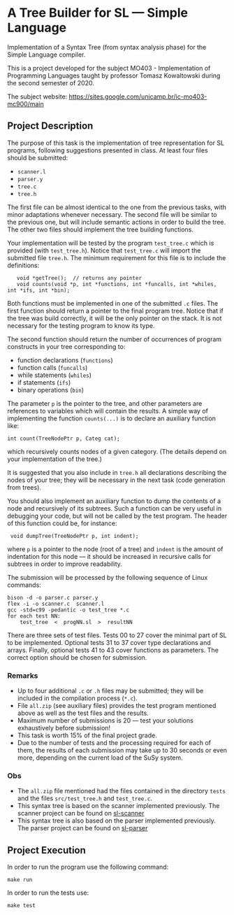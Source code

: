 # A Tree Builder for SL — Simple Language
Implementation of a Syntax Tree (from syntax analysis phase) for the Simple Language compiler.

This is a project developed for the subject MO403 - Implementation of Programming Languages taught by professor Tomasz Kowaltowski during the second semester of 2020.

The subject website: https://sites.google.com/unicamp.br/ic-mo403-mc900/main

## Project Description
The purpose of this task is the implementation of tree representation for SL programs, following suggestions presented in class. At least four files should be submitted:
* `scanner.l`
* `parser.y`
* `tree.c`
* `tree.h`

The first file can be almost identical to the one from the previous tasks, with minor adaptations whenever necessary. The second file will be similar to the previous one, but will include semantic actions in order to build the tree. The other two files should implement the tree building functions.

Your implementation will be tested by the program `test_tree.c` which is provided (with `test_tree.h`). Notice that `test_tree.c` will import the submitted file `tree.h`. The minimum requirement for this file is to include the definitions:
```
   void *getTree();  // returns any pointer
   void counts(void *p, int *functions, int *funcalls, int *whiles, int *ifs, int *bin);
```

Both functions must be implemented in one of the submitted `.c` files. The first function should return a pointer to the final program tree. Notice that if the tree was build correctly, it will be the only pointer on the stack. It is not necessary for the testing program to know its type.

The second function should return the number of occurrences of program constructs in your tree corresponding to:
* function declarations (`functions`)
* function calls (`funcalls`)
* while statements (`whiles`)
* if statements (`ifs`)
* binary operations (`bin`)

The parameter `p` is the pointer to the tree, and other parameters are references to variables which will contain the results. A simple way of implementing the function `counts(...)` is to declare an auxiliary function like:
```
int count(TreeNodePtr p, Categ cat);
```

which recursively counts nodes of a given category. (The details depend on your implementation of the tree.)

It is suggested that you also include in `tree.h` all declarations describing the nodes of your tree; they will be necessary in the next task (code generation from trees).

You should also implement an auxiliary function to dump the contents of a node and recursively of its subtrees. Such a function can be very useful in debugging your code, but will not be called by the test program. The header of this function could be, for instance:
```
 void dumpTree(TreeNodePtr p, int indent);
```

where `p` is a pointer to the node (root of a tree) and `indent` is the amount of indentation for this node — it should be increased in recursive calls for subtrees in order to improve readability.

The submission will be processed by the following sequence of Linux commands:
```
bison -d -o parser.c parser.y
flex -i -o scanner.c  scanner.l
gcc -std=c99 -pedantic -o test_tree *.c
for each test NN:
    test_tree  <  progNN.sl  >  resultNN
```

There are three sets of test files. Tests 00 to 27 cover the minimal part of SL to be implemented. Optional tests 31 to 37 cover type declarations and arrays. Finally, optional tests 41 to 43 cover functions as parameters. The correct option should be chosen for submission.

### Remarks
* Up to four additional `.c` or `.h` files may be submitted; they will be included in the compilation process (`*.c`).
* File `all.zip` (see auxiliary files) provides the test program mentioned above as well as the test files and the results.
* Maximum number of submissions is 20 — test your solutions exhaustively before submission!
* This task is worth 15% of the final project grade.
* Due to the number of tests and the processing required for each of them, the results of each submission may take up to 30 seconds or even more, depending on the current load of the SuSy system.

### Obs
* The `all.zip` file mentioned had the files contained in the directory `tests` and the files `src/test_tree.h` and `test_tree.c`.
* This syntax tree is based on the scanner implemented previously. The scanner project can be found on [sl-scanner](https://github.com/sabrina-beck/sl-scanner)
* This syntax tree is also based on the parser implemented previously. The parser project can be found on [sl-parser](https://github.com/sabrina-beck/sl-parser)

## Project Execution

In order to run the program use the following command:
```
make run
```

In order to run the tests use:
```
make test
```